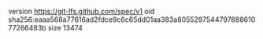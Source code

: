 version https://git-lfs.github.com/spec/v1
oid sha256:eaaa568a77616ad2fdce9c6c65dd01aa383a805529754479788861077266483b
size 13474
